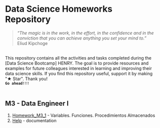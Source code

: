 # Data Science Homeworks Repository 
>*“The magic is in the work, in the effort, in the confidence and in the conviction that you can achieve anything you set your mind to.”*<br />
>Eliud Kipchoge

<br />This repository contains all the activities and tasks completed during the [Data Science Bootcamp] HENRY. The goal is to provide resources and examples for future colleagues interested in learning and improving their data science skills. If you find this repository useful, support it by making "★ Star". Thank you! <br />
**```Go ahead!!!```** <br />
<br />

M3 - Data Engineer I 
------------- 
1. [Homework_M3_1](M3/Homework_M3_1_VariablesFunctionsProcedures.sql) - Variables. Funciones. Procedimientos Almacenados
2. [Help](.ipynb) -  documentation

<br />

